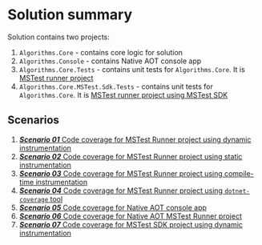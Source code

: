# Solution summary

Solution contains two projects:

1. `Algorithms.Core` - contains core logic for solution
2. `Algorithms.Console` - contains Native AOT console app
3. `Algorithms.Core.Tests` - contains unit tests for `Algorithms.Core`. It is [MSTest runner project](https://learn.microsoft.com/en-us/dotnet/core/testing/unit-testing-mstest-runner-intro?tabs=dotnetcli)
4. `Algorithms.Core.MSTest.Sdk.Tests` - contains unit tests for `Algorithms.Core`. It is [MSTest runner project using MSTest SDK](https://learn.microsoft.com/en-us/dotnet/core/testing/unit-testing-mstest-sdk)

## Scenarios

1. [***Scenario 01*** Code coverage for MSTest Runner project using dynamic instrumentation](scenarios/scenario01/README.md)
2. [***Scenario 02*** Code coverage for MSTest Runner project using static instrumentation](scenarios/scenario02/README.md)
3. [***Scenario 03*** Code coverage for MSTest Runner project using compile-time instrumentation](scenarios/scenario03/README.md)
4. [***Scenario 04*** Code coverage for MSTest Runner project using `dotnet-coverage` tool](scenarios/scenario04/README.md)
5. [***Scenario 05*** Code coverage for Native AOT console app](scenarios/scenario05/README.md)
6. [***Scenario 06*** Code coverage for Native AOT MSTest Runner project](scenarios/scenario06/README.md)
7. [***Scenario 07*** Code coverage for MSTest SDK project using dynamic instrumentation](scenarios/scenario07/README.md)
